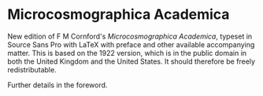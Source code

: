 # Microcosmographica Academica
New edition of F M Cornford's *Microcosmographica Academica*, typeset in Source Sans Pro with LaTeX with preface and other available accompanying matter.  This is based on the 1922 version, which is in the public domain in both the United Kingdom and the United States. It should therefore be freely redistributable.

Further details in the foreword.
